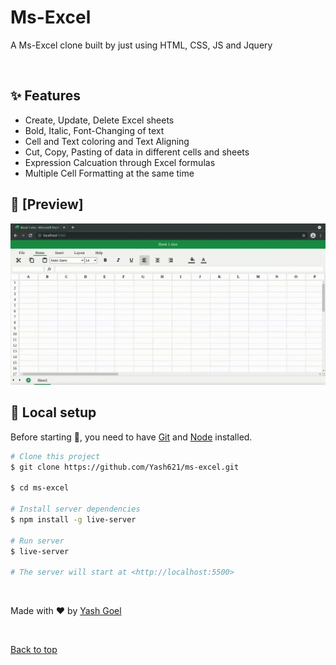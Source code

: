 # Ms-Excel

A Ms-Excel clone built by just using HTML, CSS, JS and Jquery

<br>

## :sparkles: Features

- Create, Update, Delete Excel sheets
- Bold, Italic, Font-Changing of text 
- Cell and Text coloring and Text Aligning
- Cut, Copy, Pasting of data in different cells and sheets
- Expression Calcuation through Excel formulas
- Multiple Cell Formatting at the same time

## :eyes: [Preview]

![ms-excel clone preview](https://github.com/Yash621/ms-excel/blob/master/preview.gif)

## :tada: Local setup

Before starting :checkered_flag:, you need to have [Git](https://git-scm.com) and [Node](https://nodejs.org/en/) installed.

```bash
# Clone this project
$ git clone https://github.com/Yash621/ms-excel.git

$ cd ms-excel

# Install server dependencies
$ npm install -g live-server

# Run server
$ live-server

# The server will start at <http://localhost:5500>
```
&#xa0;

Made with :heart: by <a href="https://github.com/yash621" target="_blank">Yash Goel</a>

&#xa0;

<a href="#top">Back to top</a>
